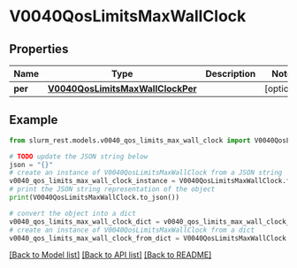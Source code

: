 # V0040QosLimitsMaxWallClock


## Properties

Name | Type | Description | Notes
------------ | ------------- | ------------- | -------------
**per** | [**V0040QosLimitsMaxWallClockPer**](V0040QosLimitsMaxWallClockPer.md) |  | [optional] 

## Example

```python
from slurm_rest.models.v0040_qos_limits_max_wall_clock import V0040QosLimitsMaxWallClock

# TODO update the JSON string below
json = "{}"
# create an instance of V0040QosLimitsMaxWallClock from a JSON string
v0040_qos_limits_max_wall_clock_instance = V0040QosLimitsMaxWallClock.from_json(json)
# print the JSON string representation of the object
print(V0040QosLimitsMaxWallClock.to_json())

# convert the object into a dict
v0040_qos_limits_max_wall_clock_dict = v0040_qos_limits_max_wall_clock_instance.to_dict()
# create an instance of V0040QosLimitsMaxWallClock from a dict
v0040_qos_limits_max_wall_clock_from_dict = V0040QosLimitsMaxWallClock.from_dict(v0040_qos_limits_max_wall_clock_dict)
```
[[Back to Model list]](../README.md#documentation-for-models) [[Back to API list]](../README.md#documentation-for-api-endpoints) [[Back to README]](../README.md)


